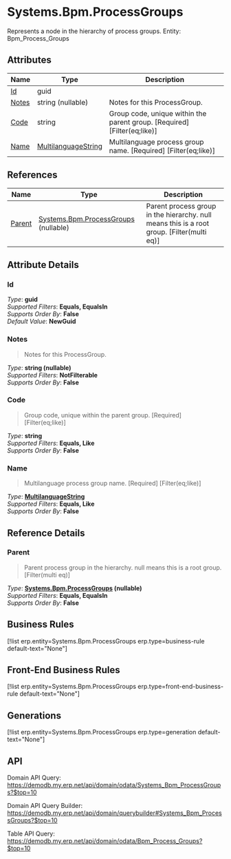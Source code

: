 # Systems.Bpm.ProcessGroups

Represents a node in the hierarchy of process groups. Entity: Bpm_Process_Groups

## Attributes

| Name | Type | Description |
| ---- | ---- | --- |
| [Id](Systems.Bpm.ProcessGroups.md#Id) | guid |  
| [Notes](Systems.Bpm.ProcessGroups.md#Notes) | string (nullable) | Notes for this ProcessGroup. 
| [Code](Systems.Bpm.ProcessGroups.md#Code) | string | Group code, unique within the parent group. [Required] [Filter(eq;like)] 
| [Name](Systems.Bpm.ProcessGroups.md#Name) | [MultilanguageString](../data-types/MultilanguageString.md) | Multilanguage process group name. [Required] [Filter(eq;like)] 

## References

| Name | Type | Description |
| ---- | ---- | --- |
| [Parent](Systems.Bpm.ProcessGroups.md#Parent) | [Systems.Bpm.ProcessGroups](Systems.Bpm.ProcessGroups.md) (nullable) | Parent process group in the hierarchy. null means this is a root group. [Filter(multi eq)] |


## Attribute Details

### Id

_Type_: **guid**  
_Supported Filters_: **Equals, EqualsIn**  
_Supports Order By_: **False**  
_Default Value_: **NewGuid**  

### Notes

> Notes for this ProcessGroup.

_Type_: **string (nullable)**  
_Supported Filters_: **NotFilterable**  
_Supports Order By_: **False**  

### Code

> Group code, unique within the parent group. [Required] [Filter(eq;like)]

_Type_: **string**  
_Supported Filters_: **Equals, Like**  
_Supports Order By_: **False**  

### Name

> Multilanguage process group name. [Required] [Filter(eq;like)]

_Type_: **[MultilanguageString](../data-types/MultilanguageString.md)**  
_Supported Filters_: **Equals, Like**  
_Supports Order By_: **False**  


## Reference Details

### Parent

> Parent process group in the hierarchy. null means this is a root group. [Filter(multi eq)]

_Type_: **[Systems.Bpm.ProcessGroups](Systems.Bpm.ProcessGroups.md) (nullable)**  
_Supported Filters_: **Equals, EqualsIn**  
_Supports Order By_: **False**  



## Business Rules

[!list erp.entity=Systems.Bpm.ProcessGroups erp.type=business-rule default-text="None"]

## Front-End Business Rules

[!list erp.entity=Systems.Bpm.ProcessGroups erp.type=front-end-business-rule default-text="None"]

## Generations

[!list erp.entity=Systems.Bpm.ProcessGroups erp.type=generation default-text="None"]

## API

Domain API Query:
<https://demodb.my.erp.net/api/domain/odata/Systems_Bpm_ProcessGroups?$top=10>

Domain API Query Builder:
<https://demodb.my.erp.net/api/domain/querybuilder#Systems_Bpm_ProcessGroups?$top=10>

Table API Query:
<https://demodb.my.erp.net/api/domain/odata/Bpm_Process_Groups?$top=10>

